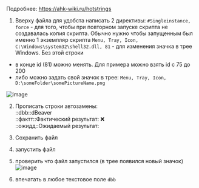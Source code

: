 Подробнее: https://ahk-wiki.ru/hotstrings


1. Вверху файла для удобста написать 2 директивы: 
`#Singleinstance, force` - для того, чтобы при повторном запуске скрипта не создавалась копия скрипта. Обычно нужно чтобы запущенным был именно 1 экземпляр скрипта
`Menu, Tray, Icon, C:\Windows\system32\shell32.dll, 81` - для изменения значка в трее Windows. Без этой строки
- в конце id (81) можно менять. Для примера можно взять id с 75 до 200
- либо можно задать свой значок в трее: `Menu, Tray, Icon,  D:\someFolder\somePictureName.png`

![image](https://github.com/gggittt/autoHotKeyAHK/assets/69504430/c56544fa-8578-428f-bbf9-2c1c67bc6b5e)

2. Прописать строки автозамены: <br>
::dbb::dBeaver <br>
::фактт::Фактический результат:  ❌<br>
::ожидд::Ожидаемый результат:<br>

3. Сохранить файл
4. запустить файл
5. проверить что файл запустился (в трее появился новый значок)
   ![image](https://github.com/gggittt/autoHotKeyAHK/assets/69504430/06b79eaf-75f0-4d0b-b2c6-2cb44f340112)
6. впечатать в любое текстовое поле `dbb`

